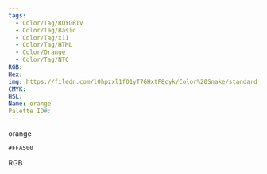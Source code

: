 ```yaml
---
tags:
  - Color/Tag/ROYGBIV
  - Color/Tag/Basic
  - Color/Tag/x11
  - Color/Tag/HTML
  - Color/Orange
  - Color/Tag/NTC
RGB: 
Hex: 
img: https://filedn.com/l0hpzxl1f01yT7GHxtF8cyk/Color%20Snake/standard_csv_to_svg/FFA500.svg
CMYK: 
HSL: 
Name: orange
Palette ID#:
---
```

orange
```palette
#FFA500
```
RGB